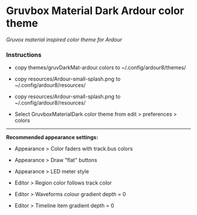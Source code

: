 # Gruvbox Material Dark Ardour color theme
*Gruvox material inspired color theme for Ardour*

### Instructions
- copy themes/gruvDarkMat-ardour.colors to ~/.config/ardour8/themes/
- copy resources/Ardour-small-splash.png to ~/.config/ardour8/resources/
- copy resources/Ardour-small-splash.png to ~/.config/ardour8/resources/

- Select GruvboxMaterialDark color theme from edit > preferences > colors

---
**Recommended appearance settings:**

- Appearance > Color faders with track.bus colors
- Appearance > Draw "flat" buttons
- Appearance > LED meter style

- Editor > Region color follows track color
- Editor > Waveforms colour gradient depth = 0
- Editor > Timeline item gradient depth = 0




